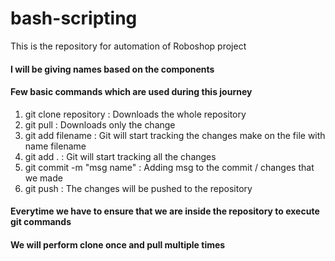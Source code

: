 # bash-scripting

This is the repository for automation of Roboshop project

#### I will be giving names based on the components

#### Few basic commands which are used during this journey

1) git clone repository       :   Downloads the whole repository
2) git pull                   :   Downloads only the change
3) git add filename           :   Git will start tracking the changes make on the file with name filename
4) git add .                  :   Git will start tracking all the changes
5) git commit -m "msg name"   :   Adding msg to the commit / changes that we made
6) git push                   :   The changes will be pushed to the repository

#### Everytime we have to ensure that we are inside the repository to execute git commands
#### We will perform clone once and pull multiple times
